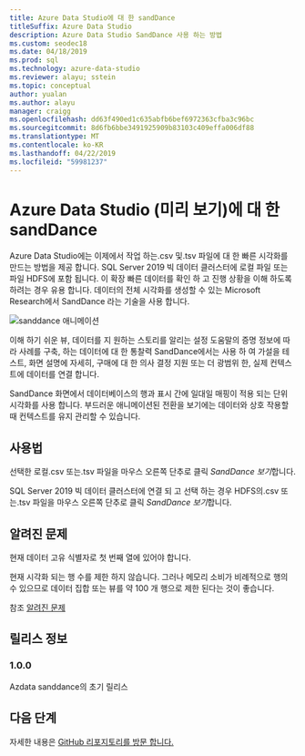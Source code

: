 ```yaml
---
title: Azure Data Studio에 대 한 sandDance
titleSuffix: Azure Data Studio
description: Azure Data Studio SandDance 사용 하는 방법
ms.custom: seodec18
ms.date: 04/18/2019
ms.prod: sql
ms.technology: azure-data-studio
ms.reviewer: alayu; sstein
ms.topic: conceptual
author: yualan
ms.author: alayu
manager: craigg
ms.openlocfilehash: dd63f490ed1c635abfb6bef6972363cfba3c96bc
ms.sourcegitcommit: 8d6fb6bbe3491925909b83103c409effa006df88
ms.translationtype: MT
ms.contentlocale: ko-KR
ms.lasthandoff: 04/22/2019
ms.locfileid: "59981237"
---
```

# <a name="sanddance-for-azure-data-studio-preview"></a>Azure Data Studio (미리 보기)에 대 한 sandDance
Azure Data Studio에는 이제에서 작업 하는.csv 및.tsv 파일에 대 한 빠른 시각화를 만드는 방법을 제공 합니다. SQL Server 2019 빅 데이터 클러스터에 로컬 파일 또는 파일 HDFS에 포함 됩니다. 이 확장 빠른 데이터를 확인 하 고 진행 상황을 이해 하도록 하려는 경우 유용 합니다. 데이터의 전체 시각화를 생성할 수 있는 Microsoft Research에서 SandDance 라는 기술을 사용 합니다.

![sanddance 애니메이션](https://user-images.githubusercontent.com/11507384/54236654-52d42800-44d1-11e9-859e-6c5d297a46d2.gif)

이해 하기 쉬운 뷰, 데이터를 지 원하는 스토리를 알리는 설정 도움말의 증명 정보에 따라 사례를 구축, 하는 데이터에 대 한 통찰력 SandDance에서는 사용 하 여 가설을 테스트, 화면 설명에 자세히, 구매에 대 한 의사 결정 지원 또는 더 광범위 한, 실제 컨텍스트에 데이터를 연결 합니다.

SandDance 화면에서 데이터베이스의 행과 표시 간에 일대일 매핑이 적용 되는 단위 시각화를 사용 합니다.
부드러운 애니메이션된 전환을 보기에는 데이터와 상호 작용할 때 컨텍스트를 유지 관리할 수 있습니다.

## <a name="usage"></a>사용법

선택한 로컬.csv 또는.tsv 파일을 마우스 오른쪽 단추로 클릭 *SandDance 보기*합니다.

SQL Server 2019 빅 데이터 클러스터에 연결 되 고 선택 하는 경우 HDFS의.csv 또는.tsv 파일을 마우스 오른쪽 단추로 클릭 *SandDance 보기*합니다.

## <a name="known-issues"></a>알려진 문제

현재 데이터 고유 식별자로 첫 번째 열에 있어야 합니다.

현재 시각화 되는 행 수를 제한 하지 않습니다. 그러나 메모리 소비가 비례적으로 행의 수 있으므로 데이터 집합 또는 뷰를 약 100 개 행으로 제한 된다는 것이 좋습니다.

참조 [알려진 문제](https://microsoft.github.io/SandDance/#known-issues)

## <a name="release-notes"></a>릴리스 정보

### <a name="100"></a>1.0.0

Azdata sanddance의 초기 릴리스

## <a name="next-steps"></a>다음 단계
자세한 내용은 [GitHub 리포지토리를 방문 합니다.](https://github.com/Microsoft/SandDance)
